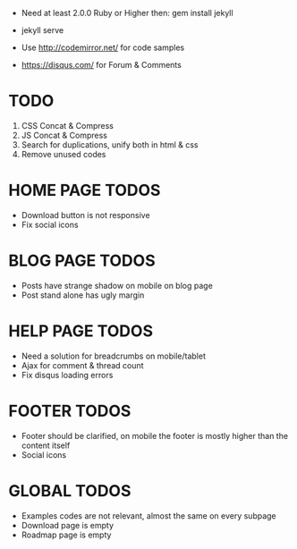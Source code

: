 * Need at least 2.0.0 Ruby or Higher then: gem install jekyll
* jekyll serve

* Use http://codemirror.net/ for code samples
* https://disqus.com/ for Forum & Comments

# TODO

1. CSS Concat & Compress
2. JS Concat & Compress
3. Search for duplications, unify both in html & css
4. Remove unused codes


# HOME PAGE TODOS

* Download button is not responsive
* Fix social icons

# BLOG PAGE TODOS

* Posts have strange shadow on mobile on blog page
* Post stand alone has ugly margin

# HELP PAGE TODOS

* Need a solution for breadcrumbs on mobile/tablet
* Ajax for comment & thread count
* Fix disqus loading errors

# FOOTER TODOS

* Footer should be clarified, on mobile the footer is mostly higher than the content itself
* Social icons

# GLOBAL TODOS

* Examples codes are not relevant, almost the same on every subpage
* Download page is empty
* Roadmap page is empty